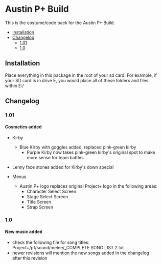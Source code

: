 # Austin P+ Build

This is the costume/code back for the Austin P+ Build.

* [Installation](#installation)
* [Changelog](#changelog)
  * [1.01](#101)
  * [1.0](#10)


## Installation

Place everything in this package in the root of your sd card. For example, if your SD card is in drive E, you would place all of these folders and files within E:/

## Changelog

### 1.01

#### Cosmetics added
* Kirby
  * Blue Kirby with goggles added, replaced pink-green kirby
    * Purple Kirby now takes pink-green kirby's original spot to make more sense for team battles
* Lenny face stones added for Kirby's down special

* Menus
  * Austin P+ logo replaces original Project+ logo in the following areas:
    * Character Select Screen
    * Stage Select Screen
    * Title Screen
    * Strap Screen


### 1.0

#### New music added
* check the following file for song titles: Project+/pf/sound/melee/_COMPLETE SONG LIST 2.txt
* newer revisions will mention the new songs added in the changelog after this revision